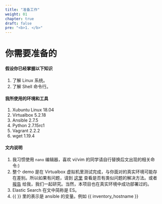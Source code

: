 ```yaml
---
title: "准备工作"
weight: 01
chapter: true
draft: false
pre: "<b>1. </b>"
---
```


# 你需要准备的

#### 假设你已经掌握以下知识

1. 了解 Linux 系统。
2. 了解 Shell 命令行。

#### 我所使用的环境和工具

1. Xubuntu Linux 18.04
2. Virtualbox 5.2.18
3. Ansible 2.7.5
4. Python 2.7.15rc1
5. Vagrant 2.2.2
6. wget 1.19.4

#### 文内说明

1. 我习惯使用 `nano` 编辑器，喜欢 vi/vim 的同学请自行替换后文出现的相关命令:)
2. 整个 demo 是在 Virtualbox 虚拟机里测试完成，与你面对的真实环境可能存在差别。所以如果有问题，请到 [这里](https://gitee.com/bottlelee/ansible-elk-deploy/issues) 查看是否有类似问题的解决方法。或者 [报告](https://gitee.com/bottlelee/ansible-elk-deploy/issues/new) 给我，我们一起研究。当然，本项目也在真实环境中成功部署过的。
3. Elastic Search 在文中简称是 ES。
4. {{ }} 里的表示是 ansible 的变量。例如 {{ inventory_hostname }}

